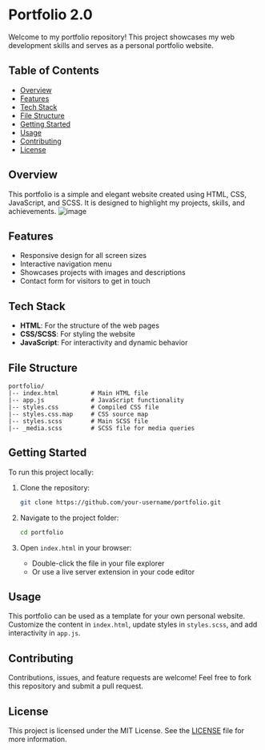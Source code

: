 # Portfolio 2.0

Welcome to my portfolio repository! This project showcases my web development skills and serves as a personal portfolio website.

## Table of Contents

- [Overview](#overview)
- [Features](#features)
- [Tech Stack](#tech-stack)
- [File Structure](#file-structure)
- [Getting Started](#getting-started)
- [Usage](#usage)
- [Contributing](#contributing)
- [License](#license)

## Overview

This portfolio is a simple and elegant website created using HTML, CSS, JavaScript, and SCSS. It is designed to highlight my projects, skills, and achievements.
![image](https://github.com/user-attachments/assets/ec6857fb-f6ad-4b1a-af66-78a9f8e0be73)

## Features

- Responsive design for all screen sizes
- Interactive navigation menu
- Showcases projects with images and descriptions
- Contact form for visitors to get in touch

## Tech Stack

- **HTML**: For the structure of the web pages
- **CSS/SCSS**: For styling the website
- **JavaScript**: For interactivity and dynamic behavior

## File Structure

```
portfolio/
|-- index.html         # Main HTML file
|-- app.js             # JavaScript functionality
|-- styles.css         # Compiled CSS file
|-- styles.css.map     # CSS source map
|-- styles.scss        # Main SCSS file
|-- _media.scss        # SCSS file for media queries
```

## Getting Started

To run this project locally:

1. Clone the repository:
   ```bash
   git clone https://github.com/your-username/portfolio.git
   ```

2. Navigate to the project folder:
   ```bash
   cd portfolio
   ```

3. Open `index.html` in your browser:
   - Double-click the file in your file explorer
   - Or use a live server extension in your code editor

## Usage

This portfolio can be used as a template for your own personal website. Customize the content in `index.html`, update styles in `styles.scss`, and add interactivity in `app.js`.

## Contributing

Contributions, issues, and feature requests are welcome! Feel free to fork this repository and submit a pull request.

## License

This project is licensed under the MIT License. See the [LICENSE](LICENSE) file for more information.

 
